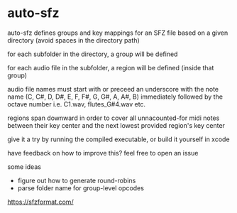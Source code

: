 # auto-sfz

auto-sfz defines groups and key mappings for an SFZ file based on a given directory (avoid spaces in the directory path) 
<br> 

for each subfolder in the directory, a group will be defined 
<br>  

for each audio file in the subfolder, a region will be defined (inside that group)
<br> 

audio file names must start with or preceed an underscore with the note name (C, C#, D, D#, E, F, F#, G, G#, A, A#, B) immediately followed by the octave number 
i.e. C1.wav, flutes_G#4.wav etc. 
<br>

regions span downward in order to cover all unnacounted-for midi notes between their key center and the next lowest provided region's key center 
<br>

give it a try by running the compiled executable, or build it yourself in xcode 
<br>

have feedback on how to improve this? feel free to open an issue 
<br>

some ideas 
- figure out how to generate round-robins  
- parse folder name for group-level opcodes

https://sfzformat.com/
